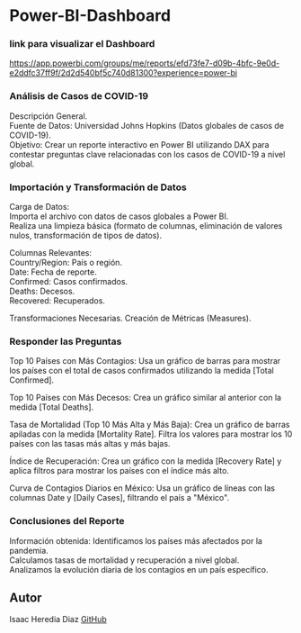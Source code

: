 # Power-BI-Dashboard
### link para visualizar el Dashboard  
https://app.powerbi.com/groups/me/reports/efd73fe7-d09b-4bfc-9e0d-e2ddfc37ff9f/2d2d540bf5c740d81300?experience=power-bi

### Análisis de Casos de COVID-19
Descripción General.                                                                                                                                
Fuente de Datos: Universidad Johns Hopkins (Datos globales de casos de COVID-19).                                                                                              
Objetivo: Crear un reporte interactivo en Power BI utilizando DAX para contestar preguntas clave relacionadas con los casos de COVID-19 a nivel global.                               

### Importación y Transformación de Datos
Carga de Datos:                                                                                                                    
Importa el archivo con datos de casos globales a Power BI.                                                                                                   
Realiza una limpieza básica (formato de columnas, eliminación de valores nulos, transformación de tipos de datos).                                                           

Columnas Relevantes:                                                                       
Country/Region: País o región.                                                                              
Date: Fecha de reporte.                                                                         
Confirmed: Casos confirmados.                                                                         
Deaths: Decesos.                                                                          
Recovered: Recuperados.                                                                                                              

Transformaciones Necesarias.
Creación de Métricas (Measures).

### Responder las Preguntas
Top 10 Países con Más Contagios:
Usa un gráfico de barras para mostrar los países con el total de casos confirmados utilizando la medida [Total Confirmed].

Top 10 Países con Más Decesos:
Crea un gráfico similar al anterior con la medida [Total Deaths].

Tasa de Mortalidad (Top 10 Más Alta y Más Baja):
Crea un gráfico de barras apiladas con la medida [Mortality Rate].
Filtra los valores para mostrar los 10 países con las tasas más altas y más bajas.

Índice de Recuperación:
Crea un gráfico con la medida [Recovery Rate] y aplica filtros para mostrar los países con el índice más alto.

Curva de Contagios Diarios en México:
Usa un gráfico de líneas con las columnas Date y [Daily Cases], filtrando el país a "México".

### Conclusiones del Reporte
Información obtenida:
Identificamos los países más afectados por la pandemia.                                   
Calculamos tasas de mortalidad y recuperación a nivel global.                                       
Analizamos la evolución diaria de los contagios en un país específico.                                          

## Autor
Isaac Heredia Diaz
[GitHub](https://github.com/IsaacHD86)

